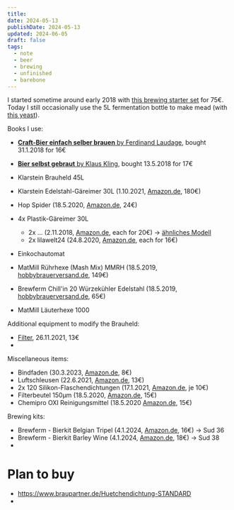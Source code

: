 ```yaml
---
title: 
date: 2024-05-13
publishDate: 2024-05-13
updated: 2024-06-05
draft: false
tags:
  - note
  - beer
  - brewing
  - unfinished
  - barebone
---
```


I started sometime around early 2018 with [this brewing starter set](https://www.amazon.de/gp/product/B01BFHWO9G/) for 75€. Today I still occasionally use the 5L fermentation bottle to make mead (with [this yeast](https://www.amazon.de/gp/product/B087PQ8ZKM/)).

Books I use: 
- [**Craft-Bier einfach selber brauen** by Ferdinand Laudage](https://www.amazon.de/Craft-Bier-einfach-selber-brauen-yourself/dp/3818600058/), bought 31.1.2018 for 16€
- [**Bier selbst gebraut** by Klaus Kling](https://www.amazon.de/gp/product/3895335509/), bought 13.5.2018 for 17€

- Klarstein Brauheld 45L
- Klarstein Edelstahl-Gäreimer 30L (1.10.2021, [Amazon.de](https://www.amazon.de/gp/product/B07TYPN4RJ/), 180€)
- Hop Spider (18.5.2020, [Amazon.de](https://www.amazon.de/gp/product/B07DP37CDH/), 24€)
- 4x Plastik-Gäreimer 30L
	- 2x ... (2.11.2018, [Amazon.de](https://www.amazon.de/gp/product/B005F9UONE/), each for 20€) -> [ähnliches Modell](https://www.amazon.de/G%C3%A4reimer-G%C3%A4rr%C3%B6hrchen-Ablasshahn-G%C3%A4rbeh%C3%A4lter-Verg%C3%A4rung/dp/B0BRZZXLWM/)
	- 2x lilawelt24 (24.8.2020, [Amazon.de](https://www.amazon.de/gp/product/B01HN81FEG/), each for 16€)
- Einkochautomat
- MatMill Rührhexe (Mash Mix) MMRH (18.5.2019, [hobbybrauerversand.de](https://www.hobbybrauerversand.de/MattMill-Ruehrhexe-Komplettset), 149€)
- Brewferm Chill'in 20 Würzekühler Edelstahl (18.5.2019, [hobbybrauerversand.de](https://www.hobbybrauerversand.de/Brewferm-Chillin-20-Wuerzekuehler-Edelstahl), 65€)
- MatMill Läuterhexe 1000

Additional equipment to modify the Brauheld:
- [Filter](https://www.amazon.de/gp/product/B07CPT3JXF/), 26.11.2021, 13€
- 

Miscellaneous items:
- Bindfaden (30.3.2023, [Amazon.de](https://www.amazon.de/gp/product/B072B81S36/), 8€)
- Luftschleusen (22.6.2021, [Amazon.de](https://www.amazon.de/gp/product/B08CD9W8SZ/), 13€)
- 2x 120 Silikon-Flaschendichtungen (17.1.2021, [Amazon.de](https://www.amazon.de/gp/product/B08BXFTJZN/), je 10€)
- Filterbeutel 150µm (18.5.2020, [Amazon.de](https://www.amazon.de/gp/product/B014GD9JGC/), 15€)
- Chemipro OXI Reinigungsmittel (18.5.2020 [Amazon.de](https://www.amazon.de/gp/product/B01GG86U0I/), 15€)

Brewing kits:
- Brewferm - Bierkit Belgian Tripel (4.1.2024, [Amazon.de](https://www.amazon.de/gp/product/B07VPWKJPQ/), 16€) -> Sud 36
- Brewferm - Bierkit Barley Wine (4.1.2024, [Amazon.de](https://www.amazon.de/gp/product/B07T34SN3T/), 18€) -> Sud 38
- 

# Plan to buy

- https://www.braupartner.de/Huetchendichtung-STANDARD
- 